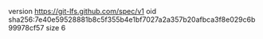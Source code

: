 version https://git-lfs.github.com/spec/v1
oid sha256:7e40e59528881b8c5f355b4e1bf7027a2a357b20afbca3f8e029c6b99978cf57
size 6
